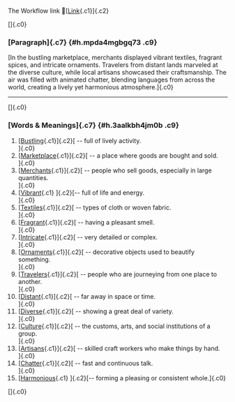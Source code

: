 The Workflow link
👏[[Link](https://www.google.com/url?q=http://www.google.com&sa=D&source=editors&ust=1760948570363500&usg=AOvVaw2ljbO2ij9g3nWjq0q2l3dy){.c1}]{.c2}

[]{.c0}

### [Paragraph]{.c7} {#h.mpda4mgbgq73 .c9}

[In the bustling marketplace, merchants displayed vibrant textiles,
fragrant spices, and intricate ornaments. Travelers from distant lands
marveled at the diverse culture, while local artisans showcased their
craftsmanship. The air was filled with animated chatter, blending
languages from across the world, creating a lively yet harmonious
atmosphere.]{.c0}

------------------------------------------------------------------------

[]{.c0}

### [Words & Meanings]{.c7} {#h.3aalkbh4jm0b .c9}

1.  [[Bustling](https://www.google.com/url?q=http://www.google.com&sa=D&source=editors&ust=1760948570364737&usg=AOvVaw2caaSe62l-zSq4OKxhvn1B){.c1}]{.c2}[ --
    full of lively activity.\
    ]{.c0}
2.  [[Marketplace](https://www.google.com/url?q=http://www.google.com&sa=D&source=editors&ust=1760948570364993&usg=AOvVaw2xdghMsAjnSeLVyrCAeoCh){.c1}]{.c2}[ --
    a place where goods are bought and sold.\
    ]{.c0}
3.  [[Merchants](https://www.google.com/url?q=http://www.google.com&sa=D&source=editors&ust=1760948570365248&usg=AOvVaw07VKsLG1o41x4eGsUDdjQc){.c1}]{.c2}[ --
    people who sell goods, especially in large quantities.\
    ]{.c0}
4.  [[Vibrant](https://www.google.com/url?q=http://www.google.com&sa=D&source=editors&ust=1760948570365526&usg=AOvVaw0DcLcfudzKutCN_7RvPBWs){.c1}
    ]{.c2}[-- full of life and energy.\
    ]{.c0}
5.  [[Textiles](https://www.google.com/url?q=http://www.google.com&sa=D&source=editors&ust=1760948570365789&usg=AOvVaw3jh5oglI3WIYPBSL3H_751){.c1}]{.c2}[ --
    types of cloth or woven fabric.\
    ]{.c0}
6.  [[Fragrant](https://www.google.com/url?q=http://www.google.com&sa=D&source=editors&ust=1760948570366235&usg=AOvVaw2jaNJCGA1AHrMNO6F87n1o){.c1}]{.c2}[ --
    having a pleasant smell.\
    ]{.c0}
7.  [[Intricate](https://www.google.com/url?q=http://www.google.com&sa=D&source=editors&ust=1760948570366445&usg=AOvVaw14Y1OYEoYCbQFw4G-XumF6){.c1}]{.c2}[ --
    very detailed or complex.\
    ]{.c0}
8.  [[Ornaments](https://www.google.com/url?q=http://www.google.com&sa=D&source=editors&ust=1760948570366643&usg=AOvVaw2AQnjw0na4kuwMzDq943MA){.c1}]{.c2}[ --
    decorative objects used to beautify something.\
    ]{.c0}
9.  [[Travelers](https://www.google.com/url?q=http://www.google.com&sa=D&source=editors&ust=1760948570366937&usg=AOvVaw0uNdDLpAvUJiVJ4z7AkL3J){.c1}]{.c2}[ --
    people who are journeying from one place to another.\
    ]{.c0}
10. [[Distant](https://www.google.com/url?q=http://www.google.com&sa=D&source=editors&ust=1760948570367220&usg=AOvVaw08JPBifDgHLYHzZaSj-VlN){.c1}]{.c2}[ --
    far away in space or time.\
    ]{.c0}
11. [[Diverse](https://www.google.com/url?q=http://www.google.com&sa=D&source=editors&ust=1760948570367534&usg=AOvVaw0ZRIw5NjtIjUmSLk_7QUYW){.c1}]{.c2}[ --
    showing a great deal of variety.\
    ]{.c0}
12. [[Culture](https://www.google.com/url?q=http://www.google.com&sa=D&source=editors&ust=1760948570367812&usg=AOvVaw3Inv1x4GAAQrY9sCSUNZE_){.c1}]{.c2}[ --
    the customs, arts, and social institutions of a group.\
    ]{.c0}
13. [[Artisans](https://www.google.com/url?q=http://www.google.com&sa=D&source=editors&ust=1760948570368127&usg=AOvVaw3fGh3DDvLt00fjtOdiPsmo){.c1}]{.c2}[ --
    skilled craft workers who make things by hand.\
    ]{.c0}
14. [[Chatter](https://www.google.com/url?q=http://www.google.com&sa=D&source=editors&ust=1760948570368416&usg=AOvVaw1mTFkgGyzdzzNFVYV-PjWg){.c1}]{.c2}[ --
    fast and continuous talk.\
    ]{.c0}
15. [[Harmonious](https://www.google.com/url?q=http://www.google.com&sa=D&source=editors&ust=1760948570368624&usg=AOvVaw0rpjsDcXPOsGeuqoTPaHGs){.c1}
    ]{.c2}[-- forming a pleasing or consistent whole.]{.c0}

[]{.c0}
